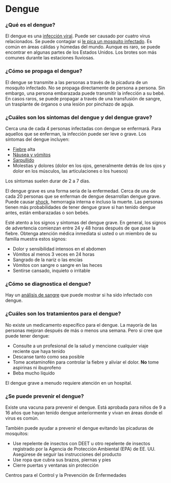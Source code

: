 Dengue
======


### ¿Qué es el dengue?


El dengue es una [infección viral](https://medlineplus.gov/spanish/viralinfections.html). Puede ser causado por cuatro virus relacionados. Se puede contagiar si [le pica un mosquito infectado](https://medlineplus.gov/spanish/mosquitobites.html). Es común en áreas cálidas y húmedas del mundo. Aunque es raro, se puede encontrar en algunas partes de los Estados Unidos. Los brotes son más comunes durante las estaciones lluviosas.


### ¿Cómo se propaga el dengue?


El dengue se transmite a las personas a través de la picadura de un mosquito infectado. No se propaga directamente de persona a persona. Sin embargo, una persona embarazada puede transmitir la infección a su bebé. En casos raros, se puede propagar a través de una transfusión de sangre, un trasplante de órganos o una lesión por pinchazo de aguja.


### ¿Cuáles son los síntomas del dengue y del dengue grave?


Cerca una de cada 4 personas infectadas con dengue se enfermará. Para aquellos que se enferman, la infección puede ser leve o grave. Los síntomas del dengue incluyen:


* [Fiebre](https://medlineplus.gov/spanish/fever.html) alta
* [Náusea y vómitos](https://medlineplus.gov/spanish/nauseaandvomiting.html)
* [Sarpullido](https://medlineplus.gov/spanish/rashes.html)
* Molestias y dolores (dolor en los ojos, generalmente detrás de los ojos y dolor en los músculos, las articulaciones o los huesos)


Los síntomas suelen durar de 2 a 7 días.


El dengue grave es una forma seria de la enfermedad. Cerca de una de cada 20 personas que se enferman de dengue desarrollan dengue grave. Puede causar [shock](https://medlineplus.gov/spanish/shock.html), hemorragia interna e incluso la muerte. Las personas tienen más probabilidades de tener dengue grave si han tenido dengue antes, están embarazadas o son bebés.


Esté atento a los signos y síntomas del dengue grave. En general, los signos de advertencia comienzan entre 24 y 48 horas después de que pase la fiebre. Obtenga atención médica inmediata si usted o un miembro de su familia muestra estos signos:


* Dolor y sensibilidad intensos en el abdomen
* Vómitos al menos 3 veces en 24 horas
* Sangrado de la nariz o las encías
* Vómitos con sangre o sangre en las heces
* Sentirse cansado, inquieto o irritable


### ¿Cómo se diagnostica el dengue?


Hay un [análisis de sangre](https://medlineplus.gov/spanish/pruebas-de-laboratorio/prueba-de-la-fiebre-del-dengue/) que puede mostrar si ha sido infectado con dengue.


### ¿Cuáles son los tratamientos para el dengue?


No existe un medicamento específico para el dengue. La mayoría de las personas mejoran después de más o menos una semana. Pero si cree que puede tener dengue:


* Consulte a un profesional de la salud y mencione cualquier viaje reciente que haya tenido
* Descanse tanto como sea posible
* Tome acetaminofén para controlar la fiebre y aliviar el dolor. **No** tome aspirinas ni ibuprofeno
* Beba mucho líquido


El dengue grave a menudo requiere atención en un hospital.


### ¿Se puede prevenir el dengue?


Existe una vacuna para prevenir el dengue. Está aprobada para niños de 9 a 16 años que hayan tenido dengue anteriormente y vivan en áreas donde el virus es común.


También puede ayudar a prevenir el dengue evitando las picaduras de mosquitos:


* Use repelente de insectos con DEET u otro repelente de insectos registrado por la Agencia de Protección Ambiental (EPA) de EE. UU. Asegúrese de seguir las instrucciones del producto
* Use ropa que cubra sus brazos, piernas y pies
* Cierre puertas y ventanas sin protección


Centros para el Control y la Prevención de Enfermedades

